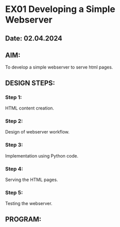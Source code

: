 # EX01 Developing a Simple Webserver
## Date: 02.04.2024

## AIM:
To develop a simple webserver to serve html pages.

## DESIGN STEPS:
### Step 1: 
HTML content creation.

### Step 2:
Design of webserver workflow.

### Step 3:
Implementation using Python code.

### Step 4:
Serving the HTML pages.

### Step 5:
Testing the webserver.

## PROGRAM:
<!DOCTYPE html>
<html lang="en">
<head>
    <meta charset="UTF-8">
    <meta name="viewport" content="width=device-width, initial-scale=1.0">
    <title>ExtraMarks Online school</title>
    <link rel="stylesheet" href="https://cdn.jsdelivr.net/npm/bootstrap-icons@1.11.3/font/bootstrap-icons.min.css">
    <link href="https://cdn.jsdelivr.net/npm/bootstrap@5.3.3/dist/css/bootstrap.min.css" rel="stylesheet" integrity="sha384-QWTKZyjpPEjISv5WaRU9OFeRpok6YctnYmDr5pNlyT2bRjXh0JMhjY6hW+ALEwIH" crossorigin="anonymous">
    <style>
        /* CSS styles can be included here or linked externally */

        
        body {
            font-family: Arial, sans-serif;
            margin: 0;
            padding: 0;
            margin: 0;
            padding: 0;
            background-image: url('download2.png');
            background-size: contain;
            background-position: center;
            background-attachment: fixed; /* This ensures the background image stays fixed as you scroll */
        }
    
        header {
            background-color: #333;
            color: #fff;
            padding: 10px;
            text-align: center;
        }
        nav {
            background-color: #f4f4f4;
            padding: 10px;
            text-align: center;
        }
        nav a {
            text-decoration: none;
            color: #333;
            padding: 10px;
        }
        nav a:hover {
            background-color: #ddd;
        }
        section {
            padding: 20px;
        }
        footer {
            background-color: #333;
            color: #fff;
            padding: 10px;
            text-align: center;
            position: fixed;
            bottom: 0;
            width: 100%;
        }
    </style>
</head>
<body>

    <header>
        <h1>Welcome to Our School Online</h1>
    </header>

    <nav>
        <a href="#about">About Us</a>
        <a href="#courses">Courses</a>
        <a href="#contact">Contact Us</a>
    </nav>



    <!--Row-->
    <div>
    <section id="Login">
    <nav class="navbar navbar-expand-lg bg-body-tertiary">
    <div class="container-fluid">
      <a class="navbar-brand" href="#">Login as</a>
      <button class="navbar-toggler" type="button" data-bs-toggle="collapse" data-bs-target="#navbarSupportedContent" aria-controls="navbarSupportedContent" aria-expanded="false" aria-label="Toggle navigation">
        <span class="navbar-toggler-icon"></span>
      </button>
      <div class="collapse navbar-collapse" id="navbarSupportedContent">
        <ul class="navbar-nav me-auto mb-2 mb-lg-0">
          <li class="nav-item">
            <a class="nav-link active" aria-current="page" href="#">Guest</a>
          </li>
          <li class="nav-item">
            <a class="nav-link" href="#">Staff</a>
          </li>

        </div>
        </div>
    </nav>
    </section>
    </div>
    <footer>
        <p>&copy; 2024 School Online. All rights reserved.</p>
    </footer>
    <script src="https://cdn.jsdelivr.net/npm/bootstrap@5.3.3/dist/js/bootstrap.bundle.min.js" integrity="sha384-YvpcrYf0tY3lHB60NNkmXc5s9fDVZLESaAA55NDzOxhy9GkcIdslK1eN7N6jIeHz" crossorigin="anonymous"></script>
    </body>
</html>


## OUTPUT:
![alt text](screenshot.png)

## RESULT:
The program for implementing simple webserver is executed successfully.
